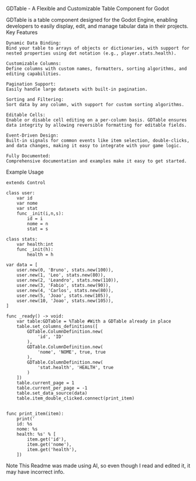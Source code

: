 GDTable - A Flexible and Customizable Table Component for Godot

GDTable is a table component designed for the Godot Engine, enabling developers to easily display, edit, and manage tabular data in their projects.
Key Features

    Dynamic Data Binding:
    Bind your table to arrays of objects or dictionaries, with support for nested properties using dot notation (e.g., player.stats.health).

    Customizable Columns:
    Define columns with custom names, formatters, sorting algorithms, and editing capabilities.

    Pagination Support:
    Easily handle large datasets with built-in pagination.

    Sorting and Filtering:
    Sort data by any column, with support for custom sorting algorithms.

    Editable Cells:
    Enable or disable cell editing on a per-column basis. GDTable ensures data integrity by allowing reversible formatting for editable fields.

    Event-Driven Design:
    Built-in signals for common events like item selection, double-clicks, and data changes, making it easy to integrate with your game logic.

    Fully Documented:
    Comprehensive documentation and examples make it easy to get started.

Example Usage
```gdscript
extends Control

class user:
	var id
	var nome
	var stat
	func _init(i,n,s):
		id = i
		nome = n
		stat = s

class stats:
	var health:int
	func _init(h):
		health = h

var data = [
	user.new(0, 'Bruno', stats.new(100)),
	user.new(1, 'Leo', stats.new(80)),
	user.new(2, 'Leandro', stats.new(110)),
	user.new(3, 'Fabio', stats.new(90)),
	user.new(4, 'Carlos', stats.new(80)),
	user.new(5, 'Joao', stats.new(105)),
	user.new(10, 'Joao', stats.new(105)),
]

func _ready() -> void:
	var table:GDTable = %Table #With a GDTable already in place
	table.set_columns_definitions([
		GDTable.ColumnDefinition.new(
			'id', 'ID'
		),
		GDTable.ColumnDefinition.new(
			'nome', 'NOME', true, true
		),
		GDTable.ColumnDefinition.new(
			'stat.health', 'HEALTH', true
		)
	])
	table.current_page = 1
	table.current_per_page = -1
	table.set_data_source(data)
	table.item_double_clicked.connect(print_item)


func print_item(item):
	print('
	id: %s
	nome: %s
	health: %s' % [
		item.get('id'),
		item.get('nome'),
		item.get('health'),
	])

```

Note
This Readme was made using AI, so even though I read and edited it, it may have incorrect info.
